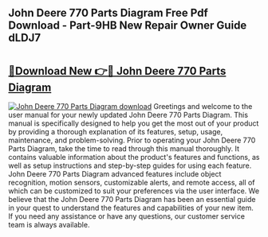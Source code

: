 ## John Deere 770 Parts Diagram Free Pdf Download - Part-9HB New Repair Owner Guide dLDJ7

# <h2><a href="http://dfo6d9k.blite.top/?on=John+Deere+770+Parts+Diagram">🔗Download New 👉🔴 John Deere 770 Parts Diagram</a></h2>

[![John Deere 770 Parts Diagram download](https://i.imgur.com/lujVjoI.png)](http://dfo6d9k.blite.top/?on=John+Deere+770+Parts+Diagram)
Greetings and welcome to the user manual for your newly updated John Deere 770 Parts Diagram. This manual is specifically designed to help you get the most out of your product by providing a thorough explanation of its features, setup, usage, maintenance, and problem-solving. Prior to operating your John Deere 770 Parts Diagram, take the time to read through this manual thoroughly. It contains valuable information about the product's features and functions, as well as setup instructions and step-by-step guides for using each feature. John Deere 770 Parts Diagram advanced features include object recognition, motion sensors, customizable alerts, and remote access, all of which can be customized to suit your preferences via the user interface. We believe that the John Deere 770 Parts Diagram has been an essential guide in your quest to understand the features and capabilities of your new item. If you need any assistance or have any questions, our customer service team is always available.
